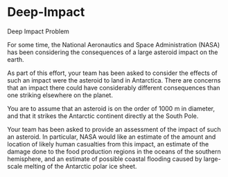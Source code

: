 # Deep-Impact
Deep Impact
Problem	 
 	
For some time, the National Aeronautics and Space Administration (NASA) has been considering the consequences of a large asteroid impact on the earth.

As part of this effort, your team has been asked to consider the effects of such an impact were the asteroid to land in Antarctica. There are concerns that an impact there could have considerably different consequences than one striking elsewhere on the planet.

You are to assume that an asteroid is on the order of 1000 m in diameter, and that it strikes the Antarctic continent directly at the South Pole.

Your team has been asked to provide an assessment of the impact of such an asteroid. In particular, NASA would like an estimate of the amount and location of likely human casualties from this impact, an estimate of the damage done to the food production regions in the oceans of the southern hemisphere, and an estimate of possible coastal flooding caused by large-scale melting of the Antarctic polar ice sheet. 
